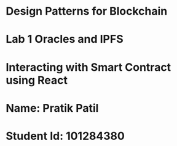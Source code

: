 ﻿# Design Patterns for Blockchain
# Lab 1 Oracles and IPFS 
# Interacting with Smart Contract using React
# Name: Pratik Patil
# Student Id: 101284380
